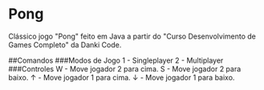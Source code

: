 # Pong
Clássico jogo "Pong" feito em Java a partir do "Curso Desenvolvimento de Games Completo" da Danki Code.

##Comandos
###Modos de Jogo
1 - Singleplayer
2 - Multiplayer
###Controles
W - Move jogador 2 para cima.
S - Move jogador 2 para baixo.
↑ - Move jogador 1 para cima.
↓ - Move jogador 1 para baixo.
